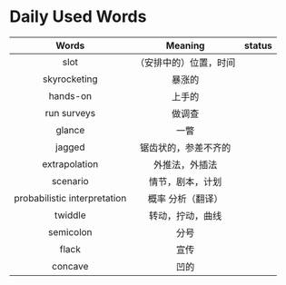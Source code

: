 # Daily Used Words

| Words                        | Meaning                | status |
| :----------:                 | :--------------------: | :----: |
| slot                         | （安排中的）位置，时间 |        |
| skyrocketing                 | 暴涨的                 |        |
| hands-on                     | 上手的                 |        |
| run surveys                  | 做调查                 |        |
| glance                       | 一瞥                   |        |
| jagged                       | 锯齿状的，参差不齐的   |        |
| extrapolation                | 外推法，外插法         |        |
| scenario                     | 情节，剧本，计划       |        |
| probabilistic interpretation | 概率 分析（翻译）      |        |
| twiddle                      | 转动，拧动，曲线       |        |
| semicolon                    | 分号                   |        |
| flack                        | 宣传                   |        |
| concave                      | 凹的                   |
